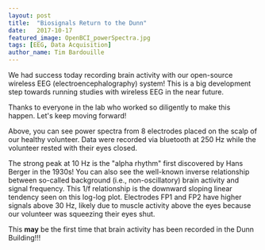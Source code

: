 ```yaml
---
layout: post
title:  "Biosignals Return to the Dunn"
date:   2017-10-17
featured_image: OpenBCI_powerSpectra.jpg
tags: [EEG, Data Acquisition]
author_name: Tim Bardouille
---
```


We had success today recording brain activity with our open-source wireless EEG (electroencephalography) system! This is a big development step towards running studies with wireless EEG in the near future.

<!--more-->

Thanks to everyone in the lab who worked so diligently to make this happen. Let's keep moving forward!

Above, you can see power spectra from 8 electrodes placed on the scalp of our healthy volunteer. Data were recorded via bluetooth at 250 Hz while the volunteer rested with their eyes closed.

The strong peak at 10 Hz is the "alpha rhythm" first discovered by Hans Berger in the 1930s! You can also see the well-known inverse relationship between so-called background (i.e., non-oscillatory) brain activity and signal frequency. This 1/f relationship is the downward sloping linear tendency seen on this log-log plot. Electrodes FP1 and FP2 have higher signals above 30 Hz, likely due to muscle activity above the eyes because our volunteer was squeezing their eyes shut.

This <strong>may</strong> be the first time that brain activity has been recorded in the Dunn Building!!!
